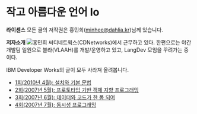 # 작고 아름다운 언어 Io

**라이센스** 모든 글의 저작권은 홍민희(minhee@dahlia.kr)님께 있습니다.

**저자소개**
![홍민희](https://user-images.githubusercontent.com/25581533/82859149-7c764500-9f05-11ea-9425-1d7414f4d7ac.png)
씨디네트웍스(CDNetworks)에서 근무하고 있다. 한편으로는 야간개발팀 일원으로 블라(VLAAH)를 개발/운영하고 있고, LangDev 모임을 꾸려가는 중이다.

IBM Developer Works의 글이 모두 사라져 올려봅니다.

* [1회(2010년 4월): 설치와 기본 문법](https://github.com/black7375/ReadabilityDocs/blob/master/%EC%9E%91%EA%B3%A0%20%EC%95%84%EB%A6%84%EB%8B%A4%EC%9A%B4%20%EC%96%B8%EC%96%B4%20Io/part1.org)
* [2회(2007년 5월): 프로토타입 기반 객체 지향 프로그래밍](https://github.com/black7375/ReadabilityDocs/blob/master/%EC%9E%91%EA%B3%A0%20%EC%95%84%EB%A6%84%EB%8B%A4%EC%9A%B4%20%EC%96%B8%EC%96%B4%20Io/part2.org)
* [3회(2007년 6월): 데이터와 코드가 한 몸 되어](https://github.com/black7375/ReadabilityDocs/blob/master/%EC%9E%91%EA%B3%A0%20%EC%95%84%EB%A6%84%EB%8B%A4%EC%9A%B4%20%EC%96%B8%EC%96%B4%20Io/part3.org)
* [4회(2007년 7월): 동시성 프로그래밍 ](https://github.com/black7375/ReadabilityDocs/blob/master/%EC%9E%91%EA%B3%A0%20%EC%95%84%EB%A6%84%EB%8B%A4%EC%9A%B4%20%EC%96%B8%EC%96%B4%20Io/part4.org)
